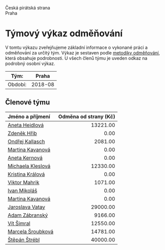 Česká pirátská strana  
Praha

Týmový výkaz odměňování
===========================

V tomtu výkazu zveřejňujeme základní informace o vykonané práci a odměňování
za určitý tým. Výkaz je sestaven podle [metodiky odměňování][metodika],
která obsahuje podrobnosti. U všech členů týmu je uveden odkaz na podrobný osobní výkaz.

Tým:                     | Praha
-----------------------  | --------------------
Období:                  | 2018-08

Členové týmu
--------------

| Jméno a příjmení                        |   Odměna od strany (Kč) |
|:----------------------------------------|------------------------:|
| [Aneta Heidlová](aneta-heidlova/)       |                13221.00 |
| [Zdeněk Hřib](zdenek-hrib/)             |                    0.00 |
| [Ondřej Kallasch](ondrej-kallasch/)     |                 2081.00 |
| [Martina Kavanová](martina-kavanova/)   |                    0.00 |
| [Aneta Kernová](aneta-kernova/)         |                    0.00 |
| [Michaela Kleslová](michaela-kleslova/) |                12330.00 |
| [Kristina Králová](kristina-kralova/)   |                    0.00 |
| [Viktor Mahrik](viktor-mahrik/)         |                 1071.00 |
| [Ivan Mikoláš](ivan-mikolas/)           |                    0.00 |
| [Martina Kavanová](martina-kavanova/)   |                    0.00 |
| [Jaroslava Vatay](jaroslava-vatay/)     |                29000.00 |
| [Adam Zábranský](adam-zabransky/)       |                 9166.00 |
| [Vít Šimral](vit-simral/)               |                12550.00 |
| [Marcela Šroubková](marcela-sroubkova/) |                14781.00 |
| [Štěpán Štrébl](stepan-strebl/)         |                40000.00 |


[metodika]: https://redmine.pirati.cz/projects/po/wiki/Odmenovani
